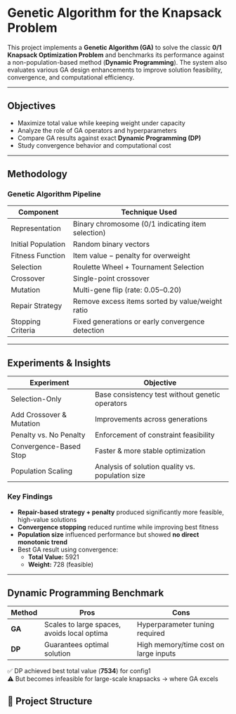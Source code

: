 #  Genetic Algorithm for the Knapsack Problem

This project implements a **Genetic Algorithm (GA)** to solve the classic **0/1 Knapsack Optimization Problem** and benchmarks its performance against a non-population-based method (**Dynamic Programming**). The system also evaluates various GA design enhancements to improve solution feasibility, convergence, and computational efficiency.

---

##  Objectives
- Maximize total value while keeping weight under capacity
- Analyze the role of GA operators and hyperparameters
- Compare GA results against exact **Dynamic Programming (DP)**
- Study convergence behavior and computational cost

---

##  Methodology

###  Genetic Algorithm Pipeline
| Component | Technique Used |
|----------|----------------|
| Representation | Binary chromosome (0/1 indicating item selection) |
| Initial Population | Random binary vectors |
| Fitness Function | Item value − penalty for overweight |
| Selection | Roulette Wheel + Tournament Selection |
| Crossover | Single-point crossover |
| Mutation | Multi-gene flip (rate: 0.05–0.20) |
| Repair Strategy | Remove excess items sorted by value/weight ratio |
| Stopping Criteria | Fixed generations or early convergence detection |

---

##  Experiments & Insights

| Experiment | Objective |
|-----------|-----------|
| Selection-Only | Base consistency test without genetic operators |
| Add Crossover & Mutation | Improvements across generations |
| Penalty vs. No Penalty | Enforcement of constraint feasibility |
| Convergence-Based Stop | Faster & more stable optimization |
| Population Scaling | Analysis of solution quality vs. population size |

###  Key Findings
- **Repair-based strategy + penalty** produced significantly more feasible, high-value solutions
- **Convergence stopping** reduced runtime while improving best fitness
- **Population size** influenced performance but showed **no direct monotonic trend**
- Best GA result using convergence:  
  - **Total Value:** 5921  
  - **Weight:** 728 (feasible)

---

##  Dynamic Programming Benchmark

| Method | Pros | Cons |
|--------|------|------|
| **GA** | Scales to large spaces, avoids local optima | Hyperparameter tuning required |
| **DP** | Guarantees optimal solution | High memory/time cost on large inputs |

✅ DP achieved best total value (**7534**) for config1  
⚠️ But becomes infeasible for large-scale knapsacks → where GA excels

## 📂 Project Structure
